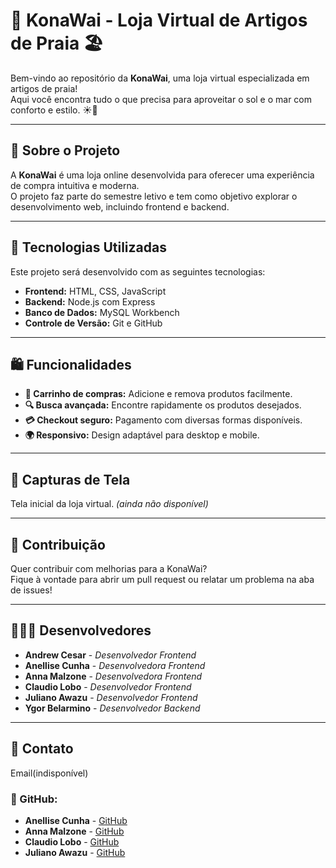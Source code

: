 # 🌊 KonaWai - Loja Virtual de Artigos de Praia 🏖️

Bem-vindo ao repositório da **KonaWai**, uma loja virtual especializada em artigos de praia!  
Aqui você encontra tudo o que precisa para aproveitar o sol e o mar com conforto e estilo. ☀️🌊  

---

## 📌 Sobre o Projeto

A **KonaWai** é uma loja online desenvolvida para oferecer uma experiência de compra intuitiva e moderna.  
O projeto faz parte do semestre letivo e tem como objetivo explorar o desenvolvimento web, incluindo frontend e backend.

---

## 🚀 Tecnologias Utilizadas

Este projeto será desenvolvido com as seguintes tecnologias:

- **Frontend:** HTML, CSS, JavaScript  
- **Backend:** Node.js com Express  
- **Banco de Dados:** MySQL Workbench  
- **Controle de Versão:** Git e GitHub  

---

## 🛍️ Funcionalidades

- **🛒 Carrinho de compras:** Adicione e remova produtos facilmente.  
- **🔍 Busca avançada:** Encontre rapidamente os produtos desejados.  
- **💳 Checkout seguro:** Pagamento com diversas formas disponíveis.  
- **🌍 Responsivo:** Design adaptável para desktop e mobile.  

---

## 📸 Capturas de Tela

Tela inicial da loja virtual. *(ainda não disponível)*  

---

## 🤝 Contribuição

Quer contribuir com melhorias para a KonaWai?  
Fique à vontade para abrir um pull request ou relatar um problema na aba de issues!

---

## 👩🏻‍💻 Desenvolvedores

- **Andrew Cesar** - *Desenvolvedor Frontend*  
- **Anellise Cunha** - *Desenvolvedora Frontend*  
- **Anna Malzone** - *Desenvolvedora Frontend*  
- **Claudio Lobo** - *Desenvolvedor Frontend*  
- **Juliano Awazu** - *Desenvolvedor Frontend*  
- **Ygor Belarmino** - *Desenvolvedor Backend*  

---

## 📧 Contato

Email(indisponível)

### 🐙 GitHub:
- **Anellise Cunha** - [GitHub](https://github.com/AnneCunha)  
- **Anna Malzone** - [GitHub](https://github.com/AnnaMalzone)  
- **Claudio Lobo** - [GitHub](https://github.com/lobo-chaib)  
- **Juliano Awazu** - [GitHub](https://github.com/awazudev)



